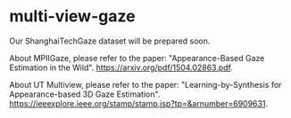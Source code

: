 # multi-view-gaze

Our ShanghaiTechGaze dataset will be prepared soon.

About MPIIGaze, please refer to the paper: "Appearance-Based Gaze Estimation in the Wild". https://arxiv.org/pdf/1504.02863.pdf.

About UT Multiview, please refer to the paper: "Learning-by-Synthesis for Appearance-based 3D Gaze Estimation". https://ieeexplore.ieee.org/stamp/stamp.jsp?tp=&arnumber=6909631.
